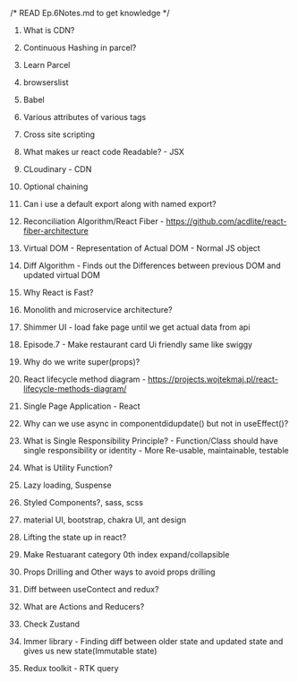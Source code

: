 /* READ Ep.6Notes.md to get knowledge */

1. What is CDN?
2. Continuous Hashing in parcel?
3. Learn Parcel
4. browserslist
5. Babel
6. Various attributes of various tags
7. Cross site scripting
8. What makes ur react code Readable? - JSX
9. CLoudinary - CDN
10. Optional chaining
11. Can i use a default export along with named export?
12. Reconciliation Algorithm/React Fiber - https://github.com/acdlite/react-fiber-architecture
13. Virtual DOM - Representation of Actual DOM - Normal JS object
14. Diff Algorithm - Finds out the Differences between previous DOM and updated virtual DOM
15. Why React is Fast?
16. Monolith and microservice architecture?
17. Shimmer UI - load fake page until we get actual data from api
18. Episode.7 - Make restaurant card Ui friendly same like swiggy
19. Why do we write super(props)?
20. React lifecycle method diagram - https://projects.wojtekmaj.pl/react-lifecycle-methods-diagram/
21. Single Page Application - React
22. Why can we use async in componentdidupdate() but not in useEffect()?


23. What is Single Responsibility Principle? - Function/Class should have single responsibility or identity
                                             - More Re-usable, maintainable, testable
24. What is Utility Function?
25. Lazy loading, Suspense


26. Styled Components?, sass, scss
27. material UI, bootstrap, chakra UI, ant design

28. Lifting the state up in react?
29. Make Restuarant category 0th index expand/collapsible
30. Props Drilling and Other ways to avoid props drilling
31. Diff between useContect and redux?

32. What are Actions and Reducers?
33. Check Zustand
34. Immer library - Finding diff between older state and updated state and gives us new state(Immutable state)
35. Redux toolkit - RTK query